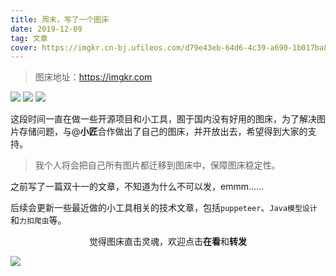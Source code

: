 ```yaml
---
title: 周末，写了一个图床
date: 2019-12-09
tag: 文章
cover: https://imgkr.cn-bj.ufileos.com/d79e43eb-64d6-4c39-a690-1b017ba8291a.png
---
```


> 图床地址：https://imgkr.com

![](https://imgkr.cn-bj.ufileos.com/d79e43eb-64d6-4c39-a690-1b017ba8291a.png)
![](https://imgkr.cn-bj.ufileos.com/525a4521-5f19-402e-8906-cbde9ce51be4.png)
![](https://imgkr.cn-bj.ufileos.com/322ec3e8-45aa-4e11-bebb-6e2b3b6eb68a.png)

这段时间一直在做一些开源项目和小工具，囿于国内没有好用的图床，为了解决图片存储问题，与@**小匠**合作做出了自己的图床，并开放出去，希望得到大家的支持。

> 我个人将会把自己所有图片都迁移到图床中，保障图床稳定性。

之前写了一篇双十一的文章，不知道为什么不可以发，emmm......

后续会更新一些最近做的小工具相关的技术文章，包括`puppeteer`、`Java模型设计`和`力扣爬虫`等。

<span style="display:block;text-align:center;">觉得图床直击灵魂，欢迎点击<strong>在看</strong>和<strong>转发</strong></span>

![](https://draw-wechat.oss-cn-hangzhou.aliyuncs.com/%E4%BA%8C%E7%BB%B4%E7%A0%81_20190823124950.gif)
